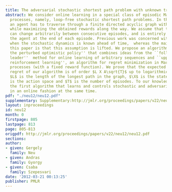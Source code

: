 ```yaml
---
title: The adversarial stochastic shortest path problem with unknown transition probabilities
abstract: We consider online learning in a special class of episodic Markovian decision
  processes, namely, loop-free stochastic shortest path problems. In this problem,
  an agent has to traverse through a finite directed acyclic graph with random transitions
  while maximizing the obtained rewards along the way. We assume that the reward function
  can change arbitrarily between consecutive episodes, and is entirely revealed to
  the agent at the end of each episode. Previous work was concerned with the case
  when the stochastic dynamics is known ahead of time,  whereas the main novelty of
  this paper is that this assumption is lifted. We propose an algorithm called ``follow
  the perturbed optimistic policy'' that combines ideas from the ``follow the perturbed
  leader''  method for online learning of arbitrary sequences and ``upper confidence
  reinforcement learning'', an algorithm for regret minimization in Markovian decision
  processes (with a fixed reward function). We prove that the expected cumulative
  regret of our algorithm is of order $L X A\sqrt{T}$ up to logarithmic factors, where
  $L$ is the length of the longest path in the graph, $\X$ is the state space, $\A$
  is the action space and $T$ is the number of episodes. To our knowledge this is
  the first algorithm that learns and controls stochastic and adversarial components
  in an online fashion at the same time.
pdf: "./neu12/neu12.pdf"
supplementary: Supplementary:http://jmlr.org/proceedings/papers/v22/neu12/neu12Supple.pdf
layout: inproceedings
id: neu12
month: 0
firstpage: 805
lastpage: 813
page: 805-813
origpdf: http://jmlr.org/proceedings/papers/v22/neu12/neu12.pdf
sections: 
author:
- given: Gergely
  family: Neu
- given: Andras
  family: Gyorgy
- given: Csaba
  family: Szepesvari
date: '2012-03-21 00:13:25'
publisher: PMLR
---
```

